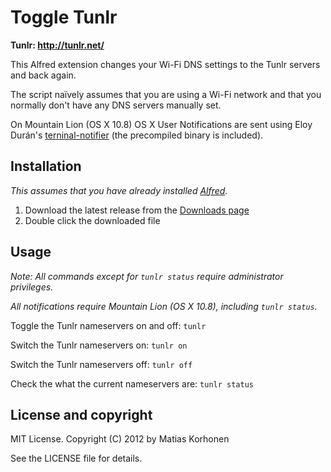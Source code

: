 # Toggle Tunlr

**Tunlr: <http://tunlr.net/>**

This Alfred extension changes your Wi-Fi DNS settings to the Tunlr servers and
back again.

The script naïvely assumes that you are using a Wi-Fi network and that you
normally don't have any DNS servers manually set.

On Mountain Lion (OS X 10.8) OS X User Notifications are sent using
Eloy Durán's [terninal-notifier](https://github.com/alloy/terminal-notifier)
(the precompiled binary is included).

## Installation

*This assumes that you have already installed [Alfred](http://www.alfredapp.com/).*

1. Download the latest release from the [Downloads page](https://github.com/k33l0r/toggle_tunlr/downloads)
2. Double click the downloaded file

## Usage

*Note: All commands except for `tunlr status` require administrator privileges.*

*All notifications require Mountain Lion (OS X 10.8), including `tunlr status`.*

Toggle the Tunlr nameservers on and off: `tunlr`

Switch the Tunlr nameservers on: `tunlr on`

Switch the Tunlr nameservers off: `tunlr off`

Check the what the current nameservers are: `tunlr status`

## License and copyright

MIT License. Copyright (C) 2012 by Matias Korhonen

See the LICENSE file for details.
